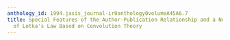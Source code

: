 ```yaml
---
anthology_id: 1994.jasis_journal-ir0anthology0volumeA45A6.7
title: Special Features of the Author-Publication Relationship and a New Explanation
  of Lotka's Law Based on Convolution Theory
---
```


